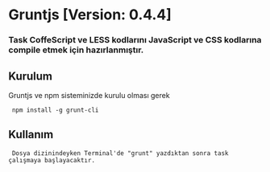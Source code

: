# Gruntjs [Version: 0.4.4]
### Task CoffeScript ve LESS kodlarını JavaScript ve CSS kodlarına compile etmek için hazırlanmıştır. 



## Kurulum

Gruntjs ve npm sisteminizde kurulu olması gerek

     npm install -g grunt-cli
  

## Kullanım

     Dosya dizinindeyken Terminal'de "grunt" yazdıktan sonra task çalışmaya başlayacaktır.
